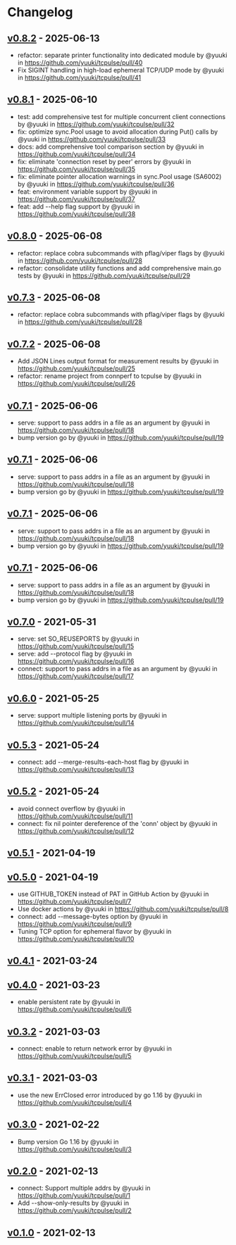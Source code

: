 # Changelog

## [v0.8.2](https://github.com/yuuki/tcpulse/compare/v0.8.1...v0.8.2) - 2025-06-13
- refactor: separate printer functionality into dedicated module by @yuuki in https://github.com/yuuki/tcpulse/pull/40
- Fix SIGINT handling in high-load ephemeral TCP/UDP mode by @yuuki in https://github.com/yuuki/tcpulse/pull/41

## [v0.8.1](https://github.com/yuuki/tcpulse/compare/v0.8.0...v0.8.1) - 2025-06-10
- test: add comprehensive test for multiple concurrent client connections by @yuuki in https://github.com/yuuki/tcpulse/pull/32
- fix: optimize sync.Pool usage to avoid allocation during Put() calls by @yuuki in https://github.com/yuuki/tcpulse/pull/33
- docs: add comprehensive tool comparison section by @yuuki in https://github.com/yuuki/tcpulse/pull/34
- fix: eliminate 'connection reset by peer' errors by @yuuki in https://github.com/yuuki/tcpulse/pull/35
- fix: eliminate pointer allocation warnings in sync.Pool usage (SA6002) by @yuuki in https://github.com/yuuki/tcpulse/pull/36
- feat: environment variable support by @yuuki in https://github.com/yuuki/tcpulse/pull/37
- feat: add --help flag support by @yuuki in https://github.com/yuuki/tcpulse/pull/38

## [v0.8.0](https://github.com/yuuki/tcpulse/compare/v0.7.2...v0.8.0) - 2025-06-08
- refactor: replace cobra subcommands with pflag/viper flags by @yuuki in https://github.com/yuuki/tcpulse/pull/28
- refactor: consolidate utility functions and add comprehensive main.go tests by @yuuki in https://github.com/yuuki/tcpulse/pull/29

## [v0.7.3](https://github.com/yuuki/tcpulse/compare/v0.7.2...v0.7.3) - 2025-06-08
- refactor: replace cobra subcommands with pflag/viper flags by @yuuki in https://github.com/yuuki/tcpulse/pull/28

## [v0.7.2](https://github.com/yuuki/tcpulse/compare/v0.7.1...v0.7.2) - 2025-06-08
- Add JSON Lines output format for measurement results by @yuuki in https://github.com/yuuki/tcpulse/pull/25
- refactor: rename project from connperf to tcpulse by @yuuki in https://github.com/yuuki/tcpulse/pull/26

## [v0.7.1](https://github.com/yuuki/tcpulse/compare/v0.7.0...v0.7.1) - 2025-06-06
- serve: support to pass addrs in a file as an argument by @yuuki in https://github.com/yuuki/tcpulse/pull/18
- bump version go by @yuuki in https://github.com/yuuki/tcpulse/pull/19

## [v0.7.1](https://github.com/yuuki/tcpulse/compare/v0.7.0...v0.7.1) - 2025-06-06
- serve: support to pass addrs in a file as an argument by @yuuki in https://github.com/yuuki/tcpulse/pull/18
- bump version go by @yuuki in https://github.com/yuuki/tcpulse/pull/19

## [v0.7.1](https://github.com/yuuki/tcpulse/compare/v0.7.0...v0.7.1) - 2025-06-06
- serve: support to pass addrs in a file as an argument by @yuuki in https://github.com/yuuki/tcpulse/pull/18
- bump version go by @yuuki in https://github.com/yuuki/tcpulse/pull/19

## [v0.7.1](https://github.com/yuuki/tcpulse/compare/v0.7.0...v0.7.1) - 2025-06-06
- serve: support to pass addrs in a file as an argument by @yuuki in https://github.com/yuuki/tcpulse/pull/18
- bump version go by @yuuki in https://github.com/yuuki/tcpulse/pull/19

## [v0.7.0](https://github.com/yuuki/tcpulse/compare/v0.6.0...v0.7.0) - 2021-05-31
- serve: set SO_REUSEPORTS by @yuuki in https://github.com/yuuki/tcpulse/pull/15
- serve: add --protocol flag by @yuuki in https://github.com/yuuki/tcpulse/pull/16
- connect: support to pass addrs in a file as an argument by @yuuki in https://github.com/yuuki/tcpulse/pull/17

## [v0.6.0](https://github.com/yuuki/tcpulse/compare/v0.5.3...v0.6.0) - 2021-05-25
- serve: support multiple listening ports by @yuuki in https://github.com/yuuki/tcpulse/pull/14

## [v0.5.3](https://github.com/yuuki/tcpulse/compare/v0.5.2...v0.5.3) - 2021-05-24
- connect: add --merge-results-each-host flag by @yuuki in https://github.com/yuuki/tcpulse/pull/13

## [v0.5.2](https://github.com/yuuki/tcpulse/compare/v0.5.1...v0.5.2) - 2021-05-24
- avoid connect overflow by @yuuki in https://github.com/yuuki/tcpulse/pull/11
- connect: fix nil pointer dereference of the 'conn' object by @yuuki in https://github.com/yuuki/tcpulse/pull/12

## [v0.5.1](https://github.com/yuuki/tcpulse/compare/v0.5.0...v0.5.1) - 2021-04-19

## [v0.5.0](https://github.com/yuuki/tcpulse/compare/v0.4.1...v0.5.0) - 2021-04-19
- use GITHUB_TOKEN instead of PAT in GitHub Action by @yuuki in https://github.com/yuuki/tcpulse/pull/7
- Use docker actions by @yuuki in https://github.com/yuuki/tcpulse/pull/8
- connect: add --message-bytes option by @yuuki in https://github.com/yuuki/tcpulse/pull/9
- Tuning TCP option for ephemeral flavor by @yuuki in https://github.com/yuuki/tcpulse/pull/10

## [v0.4.1](https://github.com/yuuki/tcpulse/compare/v0.4.0...v0.4.1) - 2021-03-24

## [v0.4.0](https://github.com/yuuki/tcpulse/compare/v0.3.2...v0.4.0) - 2021-03-23
- enable persistent rate by @yuuki in https://github.com/yuuki/tcpulse/pull/6

## [v0.3.2](https://github.com/yuuki/tcpulse/compare/v0.3.1...v0.3.2) - 2021-03-03
- connect: enable to return network error by @yuuki in https://github.com/yuuki/tcpulse/pull/5

## [v0.3.1](https://github.com/yuuki/tcpulse/compare/v0.3.0...v0.3.1) - 2021-03-03
- use the new ErrClosed error introduced by go 1.16 by @yuuki in https://github.com/yuuki/tcpulse/pull/4

## [v0.3.0](https://github.com/yuuki/tcpulse/compare/v0.2.0...v0.3.0) - 2021-02-22
- Bump version Go 1.16 by @yuuki in https://github.com/yuuki/tcpulse/pull/3

## [v0.2.0](https://github.com/yuuki/tcpulse/compare/v0.1.0...v0.2.0) - 2021-02-13
- connect: Support multiple addrs by @yuuki in https://github.com/yuuki/tcpulse/pull/1
- Add --show-only-results by @yuuki in https://github.com/yuuki/tcpulse/pull/2

## [v0.1.0](https://github.com/yuuki/tcpulse/commits/v0.1.0) - 2021-02-13

